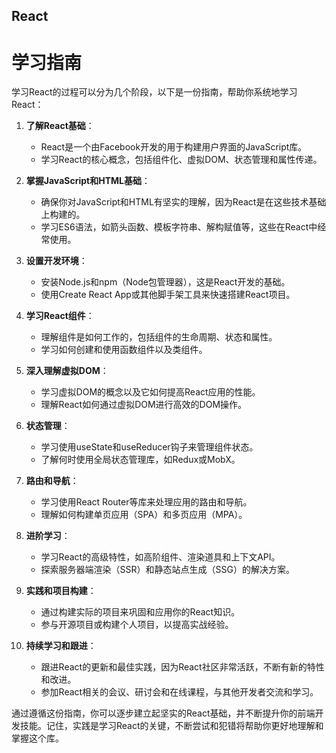 React
----
# 学习指南
学习React的过程可以分为几个阶段，以下是一份指南，帮助你系统地学习React：

1. **了解React基础**：
   - React是一个由Facebook开发的用于构建用户界面的JavaScript库。
   - 学习React的核心概念，包括组件化、虚拟DOM、状态管理和属性传递。

2. **掌握JavaScript和HTML基础**：
   - 确保你对JavaScript和HTML有坚实的理解，因为React是在这些技术基础上构建的。
   - 学习ES6语法，如箭头函数、模板字符串、解构赋值等，这些在React中经常使用。

3. **设置开发环境**：
   - 安装Node.js和npm（Node包管理器），这是React开发的基础。
   - 使用Create React App或其他脚手架工具来快速搭建React项目。

4. **学习React组件**：
   - 理解组件是如何工作的，包括组件的生命周期、状态和属性。
   - 学习如何创建和使用函数组件以及类组件。

5. **深入理解虚拟DOM**：
   - 学习虚拟DOM的概念以及它如何提高React应用的性能。
   - 理解React如何通过虚拟DOM进行高效的DOM操作。

6. **状态管理**：
   - 学习使用useState和useReducer钩子来管理组件状态。
   - 了解何时使用全局状态管理库，如Redux或MobX。

7. **路由和导航**：
   - 学习使用React Router等库来处理应用的路由和导航。
   - 理解如何构建单页应用（SPA）和多页应用（MPA）。

8. **进阶学习**：
   - 学习React的高级特性，如高阶组件、渲染道具和上下文API。
   - 探索服务器端渲染（SSR）和静态站点生成（SSG）的解决方案。

9. **实践和项目构建**：
   - 通过构建实际的项目来巩固和应用你的React知识。
   - 参与开源项目或构建个人项目，以提高实战经验。

10. **持续学习和跟进**：
    - 跟进React的更新和最佳实践，因为React社区非常活跃，不断有新的特性和改进。
    - 参加React相关的会议、研讨会和在线课程，与其他开发者交流和学习。

通过遵循这份指南，你可以逐步建立起坚实的React基础，并不断提升你的前端开发技能。记住，实践是学习React的关键，不断尝试和犯错将帮助你更好地理解和掌握这个库。